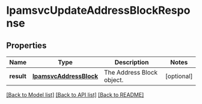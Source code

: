 # IpamsvcUpdateAddressBlockResponse

## Properties
Name | Type | Description | Notes
------------ | ------------- | ------------- | -------------
**result** | [**IpamsvcAddressBlock**](IpamsvcAddressBlock.md) | The Address Block object. | [optional] 

[[Back to Model list]](../README.md#documentation-for-models) [[Back to API list]](../README.md#documentation-for-api-endpoints) [[Back to README]](../README.md)


